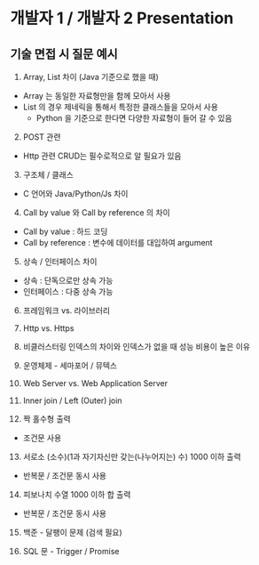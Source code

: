 # 개발자 1 / 개발자 2 Presentation

## 기술 면접 시 질문 예시
1. Array, List 차이 (Java 기준으로 했을 때)
- Array 는 동일한 자료형만을 함께 모아서 사용
- List 의 경우 제네릭을 통해서 특정한 클래스들을 모아서 사용
  - Python 을 기준으로 한다면 다양한 자료형이 들어 갈 수 있음

2. POST 관련
  -  Http 관련 CRUD는 필수로적으로 알 필요가 있음

3. 구조체 / 클래스
  - C 언어와 Java/Python/Js 차이

4. Call by value 와 Call by reference 의 차이
  - Call by value : 하드 코딩
  - Call by reference : 변수에 데이터를 대입하여 argument

5. 상속 / 인터페이스 차이
  - 상속 : 단독으로만 상속 가능
  - 인터페이스 : 다중 상속 가능

6. 프레임워크 vs. 라이브러리

7. Http vs. Https

8. 비클러스터링 인덱스의 차이와 인덱스가 없을 때 성능 비용이 높은 이유

9. 운영체제 - 세마포어 / 뮤텍스

10. Web Server vs. Web Application Server

11. Inner join / Left (Outer) join

12. 짝 홀수형 출력 
  - 조건문 사용

13. 서로소 (소수)(1과 자기자신만 갖는(나누어지는) 수) 1000 이하 출력
  - 반복문 / 조건문 동시 사용

14. 피보나치 수열 1000 이하 합 출력
  - 반복문 / 조건문 동시 사용

15. 백준 - 달팽이 문제 (검색 필요)

16. SQL 문 - Trigger / Promise